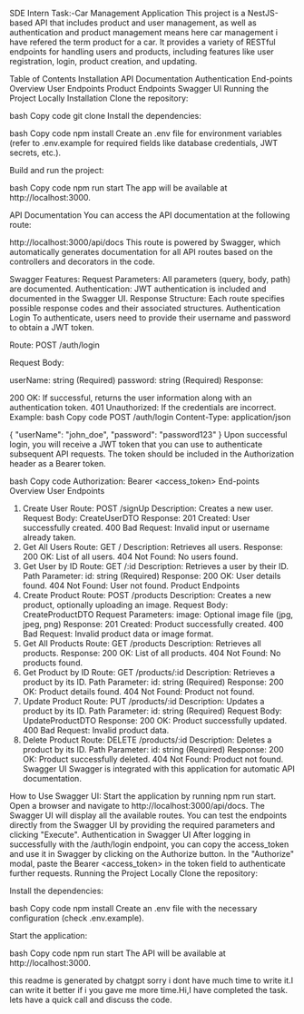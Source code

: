 SDE Intern Task:-Car Management Application
This project is a NestJS-based API that includes product and user management, as well as authentication and product management means here car management i have refered the term product for a car. It provides a variety of RESTful endpoints for handling users and products, including features like user registration, login, product creation, and updating.

Table of Contents
Installation
API Documentation
Authentication
End-points Overview
User Endpoints
Product Endpoints
Swagger UI
Running the Project Locally
Installation
Clone the repository:

bash
Copy code
git clone 
Install the dependencies:

bash
Copy code
npm install
Create an .env file for environment variables (refer to .env.example for required fields like database credentials, JWT secrets, etc.).

Build and run the project:

bash
Copy code
npm run start
The app will be available at http://localhost:3000.

API Documentation
You can access the API documentation at the following route:

http://localhost:3000/api/docs
This route is powered by Swagger, which automatically generates documentation for all API routes based on the controllers and decorators in the code.

Swagger Features:
Request Parameters: All parameters (query, body, path) are documented.
Authentication: JWT authentication is included and documented in the Swagger UI.
Response Structure: Each route specifies possible response codes and their associated structures.
Authentication
Login
To authenticate, users need to provide their username and password to obtain a JWT token.

Route: POST /auth/login

Request Body:

userName: string (Required)
password: string (Required)
Response:

200 OK: If successful, returns the user information along with an authentication token.
401 Unauthorized: If the credentials are incorrect.
Example:
bash
Copy code
POST /auth/login
Content-Type: application/json

{
  "userName": "john_doe",
  "password": "password123"
}
Upon successful login, you will receive a JWT token that you can use to authenticate subsequent API requests. The token should be included in the Authorization header as a Bearer token.

bash
Copy code
Authorization: Bearer <access_token>
End-points Overview
User Endpoints
1. Create User
Route: POST /signUp
Description: Creates a new user.
Request Body: CreateUserDTO
Response:
201 Created: User successfully created.
400 Bad Request: Invalid input or username already taken.
2. Get All Users
Route: GET /
Description: Retrieves all users.
Response:
200 OK: List of all users.
404 Not Found: No users found.
3. Get User by ID
Route: GET /:id
Description: Retrieves a user by their ID.
Path Parameter:
id: string (Required)
Response:
200 OK: User details found.
404 Not Found: User not found.
Product Endpoints
1. Create Product
Route: POST /products
Description: Creates a new product, optionally uploading an image.
Request Body: CreateProductDTO
Request Parameters:
image: Optional image file (jpg, jpeg, png)
Response:
201 Created: Product successfully created.
400 Bad Request: Invalid product data or image format.
2. Get All Products
Route: GET /products
Description: Retrieves all products.
Response:
200 OK: List of all products.
404 Not Found: No products found.
3. Get Product by ID
Route: GET /products/:id
Description: Retrieves a product by its ID.
Path Parameter:
id: string (Required)
Response:
200 OK: Product details found.
404 Not Found: Product not found.
4. Update Product
Route: PUT /products/:id
Description: Updates a product by its ID.
Path Parameter:
id: string (Required)
Request Body: UpdateProductDTO
Response:
200 OK: Product successfully updated.
400 Bad Request: Invalid product data.
5. Delete Product
Route: DELETE /products/:id
Description: Deletes a product by its ID.
Path Parameter:
id: string (Required)
Response:
200 OK: Product successfully deleted.
404 Not Found: Product not found.
Swagger UI
Swagger is integrated with this application for automatic API documentation.

How to Use Swagger UI:
Start the application by running npm run start.
Open a browser and navigate to http://localhost:3000/api/docs.
The Swagger UI will display all the available routes.
You can test the endpoints directly from the Swagger UI by providing the required parameters and clicking "Execute".
Authentication in Swagger UI
After logging in successfully with the /auth/login endpoint, you can copy the access_token and use it in Swagger by clicking on the Authorize button.
In the "Authorize" modal, paste the Bearer <access_token> in the token field to authenticate further requests.
Running the Project Locally
Clone the repository:

Install the dependencies:

bash
Copy code
npm install
Create an .env file with the necessary configuration (check .env.example).

Start the application:

bash
Copy code
npm run start
The API will be available at http://localhost:3000.

this readme is generated by chatgpt sorry i dont have much time to write it.I can write it better if i you gave me more time.Hi,I have completed the task. lets have a quick call and discuss the code.